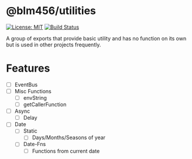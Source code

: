 # @blm456/utilities

[![License: MIT](https://img.shields.io/badge/License-MIT-brightgreen.svg)](https://opensource.org/licenses/MIT) [![Build Status](https://github.com/blm456/node-utilities/actions/workflows/release-build.yml/badge.svg)](https://travis-ci.org/wayou/vscode-todo-highlight)

A group of exports that provide basic utility and has no function on its own but is used in other projects frequently.

# Features

- [ ] EventBus
- [ ] Misc Functions
  - [ ] envString
  - [ ] getCallerFunction
- [ ] Async
  - [ ] Delay
- [ ] Date
  - [ ] Static
    - [ ] Days/Months/Seasons of year
  - [ ] Date-Fns
    - [ ] Functions from current date
